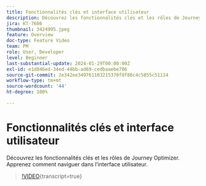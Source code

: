 ```yaml
---
title: Fonctionnalités clés et interface utilisateur
description: Découvrez les fonctionnalités clés et les rôles de Journey Optimizer. Apprenez comment naviguer dans l’interface utilisateur.
jira: KT-7606
thumbnail: 3424995.jpeg
feature: Overview
doc-type: Feature Video
team: PM
role: User, Developer
level: Beginner
last-substantial-update: 2024-01-29T00:00:00Z
exl-id: e1d846ed-34ed-44bb-ad69-cedbaaebe706
source-git-commit: 2e342ee349761103215370f8f86c4c5855c51114
workflow-type: tm+mt
source-wordcount: '44'
ht-degree: 100%

---
```


# Fonctionnalités clés et interface utilisateur

Découvrez les fonctionnalités clés et les rôles de Journey Optimizer. Apprenez comment naviguer dans l’interface utilisateur.

>[!VIDEO](https://video.tv.adobe.com/v/3430314?quality=12&learn=on&captions=fre_fr){transcript=true}
